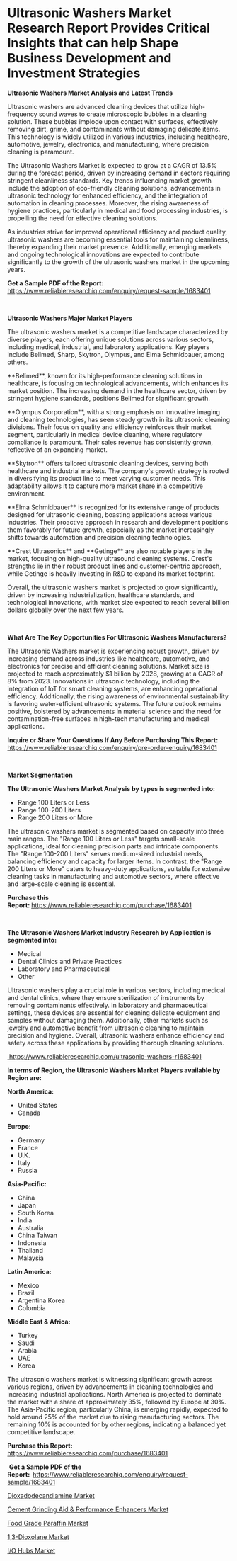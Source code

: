 <p><h1>Ultrasonic Washers Market Research Report Provides Critical Insights that can help Shape Business Development and Investment Strategies</h1></p><p><strong>Ultrasonic Washers Market Analysis and Latest Trends</strong></p>
<p><p>Ultrasonic washers are advanced cleaning devices that utilize high-frequency sound waves to create microscopic bubbles in a cleaning solution. These bubbles implode upon contact with surfaces, effectively removing dirt, grime, and contaminants without damaging delicate items. This technology is widely utilized in various industries, including healthcare, automotive, jewelry, electronics, and manufacturing, where precision cleaning is paramount.</p><p>The Ultrasonic Washers Market is expected to grow at a CAGR of 13.5% during the forecast period, driven by increasing demand in sectors requiring stringent cleanliness standards. Key trends influencing market growth include the adoption of eco-friendly cleaning solutions, advancements in ultrasonic technology for enhanced efficiency, and the integration of automation in cleaning processes. Moreover, the rising awareness of hygiene practices, particularly in medical and food processing industries, is propelling the need for effective cleaning solutions. </p><p>As industries strive for improved operational efficiency and product quality, ultrasonic washers are becoming essential tools for maintaining cleanliness, thereby expanding their market presence. Additionally, emerging markets and ongoing technological innovations are expected to contribute significantly to the growth of the ultrasonic washers market in the upcoming years.</p></p>
<p><strong>Get a Sample PDF of the Report:&nbsp;</strong> <a href="https://www.reliableresearchiq.com/enquiry/request-sample/1683401?utm_campaign=1686&utm_medium=2&utm_source=Github&utm_content=ia&utm_term=15102024&utm_id=ultrasonic-washers">https://www.reliableresearchiq.com/enquiry/request-sample/1683401</a></p>
<p>&nbsp;</p>
<p><strong>Ultrasonic Washers Major Market Players</strong></p>
<p><p>The ultrasonic washers market is a competitive landscape characterized by diverse players, each offering unique solutions across various sectors, including medical, industrial, and laboratory applications. Key players include Belimed, Sharp, Skytron, Olympus, and Elma Schmidbauer, among others.</p><p>**Belimed**, known for its high-performance cleaning solutions in healthcare, is focusing on technological advancements, which enhances its market position. The increasing demand in the healthcare sector, driven by stringent hygiene standards, positions Belimed for significant growth.</p><p>**Olympus Corporation**, with a strong emphasis on innovative imaging and cleaning technologies, has seen steady growth in its ultrasonic cleaning divisions. Their focus on quality and efficiency reinforces their market segment, particularly in medical device cleaning, where regulatory compliance is paramount. Their sales revenue has consistently grown, reflective of an expanding market.</p><p>**Skytron** offers tailored ultrasonic cleaning devices, serving both healthcare and industrial markets. The company's growth strategy is rooted in diversifying its product line to meet varying customer needs. This adaptability allows it to capture more market share in a competitive environment.</p><p>**Elma Schmidbauer** is recognized for its extensive range of products designed for ultrasonic cleaning, boasting applications across various industries. Their proactive approach in research and development positions them favorably for future growth, especially as the market increasingly shifts towards automation and precision cleaning technologies.</p><p>**Crest Ultrasonics** and **Getinge** are also notable players in the market, focusing on high-quality ultrasound cleaning systems. Crest's strengths lie in their robust product lines and customer-centric approach, while Getinge is heavily investing in R&D to expand its market footprint.</p><p>Overall, the ultrasonic washers market is projected to grow significantly, driven by increasing industrialization, healthcare standards, and technological innovations, with market size expected to reach several billion dollars globally over the next few years.</p></p>
<p>&nbsp;</p>
<p><strong>What Are The Key Opportunities For Ultrasonic Washers Manufacturers?</strong></p>
<p><p>The Ultrasonic Washers market is experiencing robust growth, driven by increasing demand across industries like healthcare, automotive, and electronics for precise and efficient cleaning solutions. Market size is projected to reach approximately $1 billion by 2028, growing at a CAGR of 8% from 2023. Innovations in ultrasonic technology, including the integration of IoT for smart cleaning systems, are enhancing operational efficiency. Additionally, the rising awareness of environmental sustainability is favoring water-efficient ultrasonic systems. The future outlook remains positive, bolstered by advancements in material science and the need for contamination-free surfaces in high-tech manufacturing and medical applications.</p></p>
<p><strong>Inquire or Share Your Questions If Any Before Purchasing This Report:</strong> <a href="https://www.reliableresearchiq.com/enquiry/pre-order-enquiry/1683401?utm_campaign=1686&utm_medium=2&utm_source=Github&utm_content=ia&utm_term=15102024&utm_id=ultrasonic-washers">https://www.reliableresearchiq.com/enquiry/pre-order-enquiry/1683401</a></p>
<p>&nbsp;</p>
<p><strong>Market Segmentation</strong></p>
<p><strong>The Ultrasonic Washers Market Analysis by types is segmented into:</strong></p>
<p><ul><li>Range 100 Liters or Less</li><li>Range 100-200 Liters</li><li>Range 200 Liters or More</li></ul></p>
<p><p>The ultrasonic washers market is segmented based on capacity into three main ranges. The "Range 100 Liters or Less" targets small-scale applications, ideal for cleaning precision parts and intricate components. The "Range 100-200 Liters" serves medium-sized industrial needs, balancing efficiency and capacity for larger items. In contrast, the "Range 200 Liters or More" caters to heavy-duty applications, suitable for extensive cleaning tasks in manufacturing and automotive sectors, where effective and large-scale cleaning is essential.</p></p>
<p><strong>Purchase this Report:&nbsp;</strong><a href="https://www.reliableresearchiq.com/purchase/1683401?utm_campaign=1686&utm_medium=2&utm_source=Github&utm_content=ia&utm_term=15102024&utm_id=ultrasonic-washers">https://www.reliableresearchiq.com/purchase/1683401</a></p>
<p>&nbsp;</p>
<p><strong>The Ultrasonic Washers Market Industry Research by Application is segmented into:</strong></p>
<p><ul><li>Medical</li><li>Dental Clinics and Private Practices</li><li>Laboratory and Pharmaceutical</li><li>Other</li></ul></p>
<p><p>Ultrasonic washers play a crucial role in various sectors, including medical and dental clinics, where they ensure sterilization of instruments by removing contaminants effectively. In laboratory and pharmaceutical settings, these devices are essential for cleaning delicate equipment and samples without damaging them. Additionally, other markets such as jewelry and automotive benefit from ultrasonic cleaning to maintain precision and hygiene. Overall, ultrasonic washers enhance efficiency and safety across these applications by providing thorough cleaning solutions.</p></p>
<p><a href="https://www.reliableresearchiq.com/ultrasonic-washers-r1683401?utm_campaign=1686&utm_medium=2&utm_source=Github&utm_content=ia&utm_term=15102024&utm_id=ultrasonic-washers">&nbsp;https://www.reliableresearchiq.com/ultrasonic-washers-r1683401</a></p>
<p><strong>In terms of Region, the Ultrasonic Washers Market Players available by Region are:</strong></p>
<p>
    <p> <strong> North America: </strong>
        <ul>
            <li>United States</li>
            <li>Canada</li>
        </ul>
        </p> 
    <p> <strong> Europe: </strong>
        <ul>
            <li>Germany</li>
            <li>France</li>
            <li>U.K.</li>
            <li>Italy</li>
            <li>Russia</li>
        </ul>
        </p> 
    <p> <strong> Asia-Pacific: </strong>
        <ul>
            <li>China</li>
            <li>Japan</li>
            <li>South Korea</li>
            <li>India</li>
            <li>Australia</li>
            <li>China Taiwan</li>
            <li>Indonesia</li>
            <li>Thailand</li>
            <li>Malaysia</li>
        </ul>
        </p> 
    <p> <strong> Latin America: </strong>
        <ul>
            <li>Mexico</li>
            <li>Brazil</li>
            <li>Argentina Korea</li>
            <li>Colombia</li>
        </ul>
        </p> 
    <p> <strong> Middle East & Africa: </strong>
        <ul>
            <li>Turkey</li>
            <li>Saudi</li>
            <li>Arabia</li>
            <li>UAE</li>
            <li>Korea</li>
        </ul>
    </p>
    </p>
<p><p>The ultrasonic washers market is witnessing significant growth across various regions, driven by advancements in cleaning technologies and increasing industrial applications. North America is projected to dominate the market with a share of approximately 35%, followed by Europe at 30%. The Asia-Pacific region, particularly China, is emerging rapidly, expected to hold around 25% of the market due to rising manufacturing sectors. The remaining 10% is accounted for by other regions, indicating a balanced yet competitive landscape.</p></p>
<p><strong>Purchase this Report: </strong><a href="https://www.reliableresearchiq.com/purchase/1683401?utm_campaign=1686&utm_medium=2&utm_source=Github&utm_content=ia&utm_term=15102024&utm_id=ultrasonic-washers">https://www.reliableresearchiq.com/purchase/1683401</a></p>
<p>&nbsp;<strong>Get a Sample PDF of the Report:&nbsp;&nbsp;</strong><a href="https://www.reliableresearchiq.com/enquiry/request-sample/1683401?utm_campaign=1686&utm_medium=2&utm_source=Github&utm_content=ia&utm_term=15102024&utm_id=ultrasonic-washers">https://www.reliableresearchiq.com/enquiry/request-sample/1683401</a></p>
<p><strong></strong></p>
<p><p><a href="https://www.linkedin.com/pulse/analyzing-global-dioxadodecandiamine-market-growth-prospects-f9r0f?trk=public_post_embed_feed-article-content&utm_campaign=1686&utm_medium=2&utm_source=Github&utm_content=ia&utm_term=15102024&utm_id=ultrasonic-washers">Dioxadodecandiamine Market</a></p><p><a href="https://www.linkedin.com/pulse/cement-grinding-aid-performance-enhancers-market-trends-detailed-vwksf?trk=public_post_embed_feed-article-content&utm_campaign=1686&utm_medium=2&utm_source=Github&utm_content=ia&utm_term=15102024&utm_id=ultrasonic-washers">Cement Grinding Aid & Performance Enhancers Market</a></p><p><a href="https://www.linkedin.com/pulse/food-grade-paraffin-market-trends-detailed-study-its-segmentation-j0cmf?utm_campaign=1686&utm_medium=2&utm_source=Github&utm_content=ia&utm_term=15102024&utm_id=ultrasonic-washers">Food Grade Paraffin Market</a></p><p><a href="https://www.linkedin.com/pulse/13-dioxolane-market-evolution-global-trends-regional-dynamics-v03cf?trk=public_post_embed_feed-article-content&utm_campaign=1686&utm_medium=2&utm_source=Github&utm_content=ia&utm_term=15102024&utm_id=ultrasonic-washers">1,3-Dioxolane Market</a></p><p><a href="https://github.com/AfsanaMia652/Market-Research-Report-List-1/blob/main/io-hubs-market.md?utm_campaign=1686&utm_medium=2&utm_source=Github&utm_content=ia&utm_term=15102024&utm_id=ultrasonic-washers">I/O Hubs Market</a></p></p>
